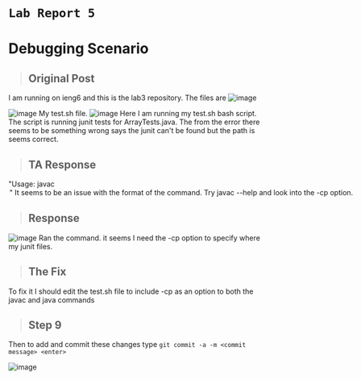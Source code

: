 # `Lab Report 5`

# Debugging Scenario

>## Original Post

I am running on ieng6 and this is the lab3 repository. The files are 
![image](https://github.com/m3cortez/cse15l-lab-reports/assets/130080853/f079003c-c1f0-48f1-8fe8-8a3894495341)

![image](https://github.com/m3cortez/cse15l-lab-reports/assets/130080853/dea5fe5a-3bdb-4acd-afe9-c112f7710de4)
My test.sh file.
![image](https://github.com/m3cortez/cse15l-lab-reports/assets/130080853/efe51257-fa06-4c5d-8160-2eba5f7d8624)
Here I am running my test.sh bash script. The script is running junit tests for ArrayTests.java. The from the error there seems to be something wrong says the junit can't be found but the path is seems correct.

>## TA Response

"Usage: javac <option> <sourcefiles>" It seems to be an issue with the format of the command. Try javac --help and look into the  -cp option. 

>## Response

![image](https://github.com/m3cortez/cse15l-lab-reports/assets/130080853/fbe7eedb-2f12-4c23-835d-355e47f4f325)
Ran the command. it seems I need the -cp option to specify where my junit files. 

>## The Fix

To fix it I should edit the test.sh file to include -cp as an option to both the javac and java commands

>## Step 9

Then to add and commit these changes type `git commit -a -m <commit message> <enter>`

![image](https://github.com/m3cortez/cse15l-lab-reports/assets/130080853/f925b0da-15a8-455b-a404-d7d142f44b57)
